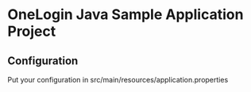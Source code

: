 # OneLogin Java Sample Application Project

## Configuration
Put your configuration in src/main/resources/application.properties<br>

